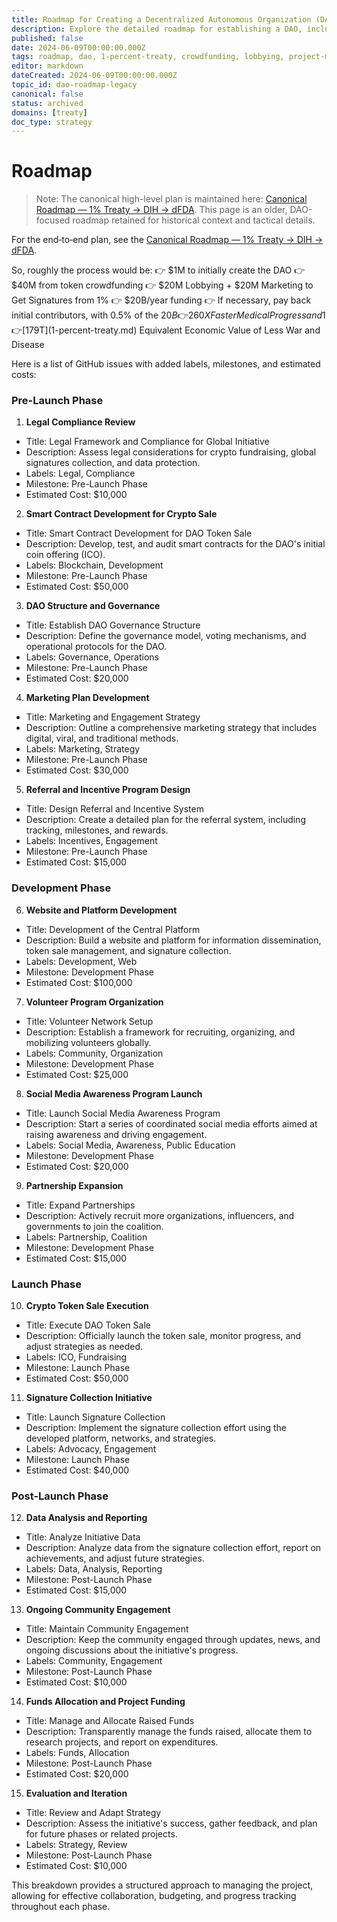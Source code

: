 ```yaml
---
title: Roadmap for Creating a Decentralized Autonomous Organization (DAO)
description: Explore the detailed roadmap for establishing a DAO, including crowdfunding strategies, lobbying efforts, and post-launch activities.
published: false
date: 2024-06-09T00:00:00.000Z
tags: roadmap, dao, 1-percent-treaty, crowdfunding, lobbying, project-management
editor: markdown
dateCreated: 2024-06-09T00:00:00.000Z
topic_id: dao-roadmap-legacy
canonical: false
status: archived
domains: [treaty]
doc_type: strategy
---
```


# Roadmap

> Note: The canonical high-level plan is maintained here: [Canonical Roadmap — 1% Treaty → DIH → dFDA](../roadmap.md). This page is an older, DAO-focused roadmap retained for historical context and tactical details.

For the end‑to‑end plan, see the [Canonical Roadmap — 1% Treaty → DIH → dFDA](../roadmap.md).

So, roughly the process would be:
👉 $1M to initially create the DAO
👉 $40M from token crowdfunding
👉 $20M Lobbying + $20M Marketing to Get Signatures from 1%
👉 $20B/year funding
👉 If necessary, pay back initial contributors, with 0.5% of the $20B
👉 260X Faster Medical Progress and 1% Less War
👉 [$179T](1-percent-treaty.md) Equivalent Economic Value of Less War and Disease

Here is a list of GitHub issues with added labels, milestones, and estimated costs:

### Pre-Launch Phase

1. **Legal Compliance Review**

- Title: Legal Framework and Compliance for Global Initiative
- Description: Assess legal considerations for crypto fundraising, global signatures collection, and data protection.
- Labels: Legal, Compliance
- Milestone: Pre-Launch Phase
- Estimated Cost: $10,000

2. **Smart Contract Development for Crypto Sale**

- Title: Smart Contract Development for DAO Token Sale
- Description: Develop, test, and audit smart contracts for the DAO's initial coin offering (ICO).
- Labels: Blockchain, Development
- Milestone: Pre-Launch Phase
- Estimated Cost: $50,000

3. **DAO Structure and Governance**

- Title: Establish DAO Governance Structure
- Description: Define the governance model, voting mechanisms, and operational protocols for the DAO.
- Labels: Governance, Operations
- Milestone: Pre-Launch Phase
- Estimated Cost: $20,000

4. **Marketing Plan Development**

- Title: Marketing and Engagement Strategy
- Description: Outline a comprehensive marketing strategy that includes digital, viral, and traditional methods.
- Labels: Marketing, Strategy
- Milestone: Pre-Launch Phase
- Estimated Cost: $30,000

5. **Referral and Incentive Program Design**

- Title: Design Referral and Incentive System
- Description: Create a detailed plan for the referral system, including tracking, milestones, and rewards.
- Labels: Incentives, Engagement
- Milestone: Pre-Launch Phase
- Estimated Cost: $15,000

### Development Phase

6. **Website and Platform Development**

- Title: Development of the Central Platform
- Description: Build a website and platform for information dissemination, token sale management, and signature collection.
- Labels: Development, Web
- Milestone: Development Phase
- Estimated Cost: $100,000

7. **Volunteer Program Organization**

- Title: Volunteer Network Setup
- Description: Establish a framework for recruiting, organizing, and mobilizing volunteers globally.
- Labels: Community, Organization
- Milestone: Development Phase
- Estimated Cost: $25,000

8. **Social Media Awareness Program Launch**

- Title: Launch Social Media Awareness Program
- Description: Start a series of coordinated social media efforts aimed at raising awareness and driving engagement.
- Labels: Social Media, Awareness, Public Education
- Milestone: Development Phase
- Estimated Cost: $20,000

9. **Partnership Expansion**

- Title: Expand Partnerships
- Description: Actively recruit more organizations, influencers, and governments to join the coalition.
- Labels: Partnership, Coalition
- Milestone: Development Phase
- Estimated Cost: $15,000

### Launch Phase

10. **Crypto Token Sale Execution**

- Title: Execute DAO Token Sale
- Description: Officially launch the token sale, monitor progress, and adjust strategies as needed.
- Labels: ICO, Fundraising
- Milestone: Launch Phase
- Estimated Cost: $50,000

11. **Signature Collection Initiative**

- Title: Launch Signature Collection
- Description: Implement the signature collection effort using the developed platform, networks, and strategies.
- Labels: Advocacy, Engagement
- Milestone: Launch Phase
- Estimated Cost: $40,000

### Post-Launch Phase

12. **Data Analysis and Reporting**

- Title: Analyze Initiative Data
- Description: Analyze data from the signature collection effort, report on achievements, and adjust future strategies.
- Labels: Data, Analysis, Reporting
- Milestone: Post-Launch Phase
- Estimated Cost: $15,000

13. **Ongoing Community Engagement**

- Title: Maintain Community Engagement
- Description: Keep the community engaged through updates, news, and ongoing discussions about the initiative's progress.
- Labels: Community, Engagement
- Milestone: Post-Launch Phase
- Estimated Cost: $10,000

14. **Funds Allocation and Project Funding**

- Title: Manage and Allocate Raised Funds
- Description: Transparently manage the funds raised, allocate them to research projects, and report on expenditures.
- Labels: Funds, Allocation
- Milestone: Post-Launch Phase
- Estimated Cost: $20,000

15. **Evaluation and Iteration**

- Title: Review and Adapt Strategy
- Description: Assess the initiative's success, gather feedback, and plan for future phases or related projects.
- Labels: Strategy, Review
- Milestone: Post-Launch Phase
- Estimated Cost: $10,000

This breakdown provides a structured approach to managing the project, allowing for effective collaboration, budgeting, and progress tracking throughout each phase.
